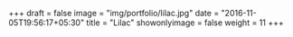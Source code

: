 +++
draft = false
image = "img/portfolio/lilac.jpg"
date = "2016-11-05T19:56:17+05:30"
title = "Lilac"
showonlyimage = false
weight = 11
+++
